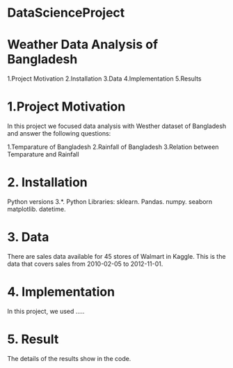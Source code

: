 # DataScienceProject
# Weather Data Analysis of Bangladesh

1.Project Motivation
2.Installation
3.Data
4.Implementation
5.Results

# 1.Project Motivation
In this project we focused data analysis with Westher  dataset of Bangladesh and answer the following questions:

1.Temparature of Bangladesh
2.Rainfall of Bangladesh
3.Relation between Temparature and Rainfall

# 2. Installation
Python versions 3.*.
Python Libraries:
sklearn.
Pandas.
numpy.
seaborn
matplotlib.
datetime.

# 3. Data
There are sales data available for 45 stores of Walmart in Kaggle. This is the data that covers sales from 2010-02-05 to 2012-11-01.
# 4. Implementation
In this project, we used .....
# 5. Result
The details of the results show in the code.
